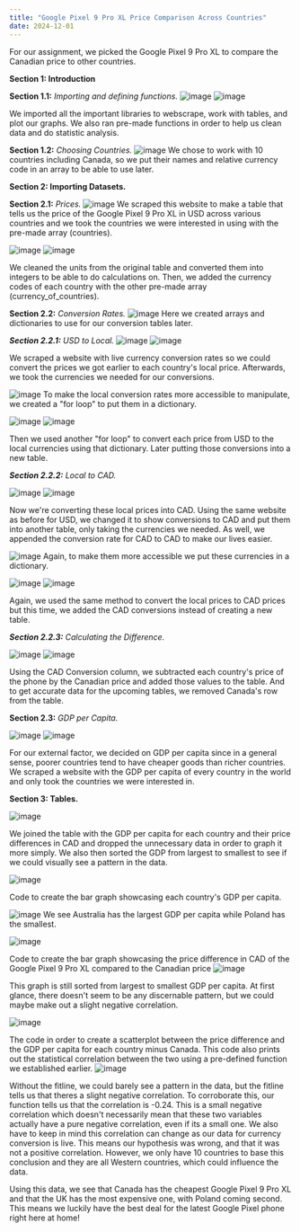 ```yaml
---
title: "Google Pixel 9 Pro XL Price Comparison Across Countries"
date: 2024-12-01
---
```

For our assignment, we picked the Google Pixel 9 Pro XL to compare the Canadian price to other countries.

**Section 1: Introduction**

**Section 1.1:** *Importing and defining functions.*
![image](https://github.com/user-attachments/assets/f173c6a8-78cc-432d-bb18-8e48c0caabe1)
![image](https://github.com/user-attachments/assets/fd5ab668-ab29-4185-9c9d-bba87e18f3e5)

We imported all the important libraries to webscrape, work with tables, and plot our graphs.  We also ran pre-made functions in order to help us clean data and do statistic analysis.

**Section 1.2:** *Choosing Countries.*
![image](https://github.com/user-attachments/assets/c417f8f9-a7f5-43e6-9d4b-3a4c0b703036)
We chose to work with 10 countries including Canada, so we put their names and relative currency code in an array to be able to use later.

**Section 2: Importing Datasets.**

**Section 2.1:** *Prices.*
![image](https://github.com/user-attachments/assets/8fea2f86-fe68-4943-b461-521f4910eedc)
We scraped this website to make a table that tells us the price of the Google Pixel 9 Pro XL in USD across various countries and we took the countries we were interested in using with the pre-made array (countries).

![image](https://github.com/user-attachments/assets/1884a3f8-88d4-40bf-8215-e1ff89cde2b2)
![image](https://github.com/user-attachments/assets/540ef966-47f0-4825-91b0-8cbb6d8e1569)

We cleaned the units from the original table and converted them into integers to be able to do calculations on.  Then, we added the currency codes of each country with the other pre-made array (currency_of_countries).

**Section 2.2:** *Conversion Rates.*
![image](https://github.com/user-attachments/assets/e0953bd0-d400-41aa-85c9-c251061e4d52)
Here we created arrays and dictionaries to use for our conversion tables later.

***Section 2.2.1:*** *USD to Local.*
![image](https://github.com/user-attachments/assets/974eaef3-6a53-48cc-8259-958e4e1cbdf7)
![image](https://github.com/user-attachments/assets/62d2b3d5-dbeb-4e3b-b38f-703bd2dfd121)

We scraped a website with live currency conversion rates so we could convert the prices we got earlier to each country's local price. Afterwards, we took the currencies we needed for our conversions.

![image](https://github.com/user-attachments/assets/ab6efcd5-a9ba-47d8-96bf-d21ab2706029)
To make the local conversion rates more accessible to manipulate, we created a "for loop" to put them in a dictionary.

![image](https://github.com/user-attachments/assets/1f8ca202-f7ac-4811-b95d-0840a7d5afd2)
![image](https://github.com/user-attachments/assets/a8b649c3-9bf3-4a4b-b619-d9461209bb24)

Then we used another "for loop" to convert each price from USD to the local currencies using that dictionary. Later putting those conversions into a new table.

***Section 2.2.2:*** *Local to CAD.*

![image](https://github.com/user-attachments/assets/46a64181-06af-4270-a6a5-4bb13a57be7e)
![image](https://github.com/user-attachments/assets/7f070730-321f-445d-ab86-e0c82ac78c20)

Now we're converting these local prices into CAD. Using the same website as before for USD, we changed it to show conversions to CAD and put them into another table, only taking the currencies we needed. As well, we appended the conversion rate for CAD to CAD to make our lives easier.

![image](https://github.com/user-attachments/assets/44d5568f-f82d-48d0-a132-378d773bcf32)
Again, to make them more accessible we put these currencies in a dictionary.

![image](https://github.com/user-attachments/assets/c66452a1-aa05-454f-9dbf-576e4f906524)
![image](https://github.com/user-attachments/assets/30356d2b-1e4a-42a0-9aad-50d4d42b98f0)

Again, we used the same method to convert the local prices to CAD prices but this time, we added the CAD conversions instead of creating a new table.

***Section 2.2.3:*** *Calculating the Difference.*

![image](https://github.com/user-attachments/assets/196429f0-cae6-4a0f-8472-b2019a0c906b)
![image](https://github.com/user-attachments/assets/3317700d-3655-4f34-8abc-fc599f9d45ae)

Using the CAD Conversion column, we subtracted each country's price of the phone by the Canadian price and added those values to the table. And to get accurate data for the upcoming tables, we removed Canada's row from the table.

**Section 2.3:** *GDP per Capita.*

![image](https://github.com/user-attachments/assets/1c87fe97-e189-4bf0-b51a-8f263bf1b097)
![image](https://github.com/user-attachments/assets/f0ceee5a-7646-48e6-b3b2-4d460f7d97e3)

For our external factor, we decided on GDP per capita since in a general sense, poorer countries tend to have cheaper goods than richer countries.  We scraped a website with the GDP per capita of every country in the world and only took the countries we were interested in.

**Section 3: Tables.**

![image](https://github.com/user-attachments/assets/f7c151e0-2550-42c5-b39f-a0785542d9d5)

We joined the table with the GDP per capita for each country and their price differences in CAD and dropped the unnecessary data in order to graph it more simply.  We also then sorted the GDP from largest to smallest to see if we could visually see a pattern in the data.

![image](https://github.com/user-attachments/assets/c4402182-324e-479b-b447-42f9115bf99a)

Code to create the bar graph showcasing each country's GDP per capita.

![image](https://github.com/user-attachments/assets/5ebca870-37ee-4e45-9f5f-d94e519ff603)
We see Australia has the largest GDP per capita while Poland has the smallest.

![image](https://github.com/user-attachments/assets/efaab24f-0c94-4124-b726-8e122d30facb)

Code to create the bar graph showcasing the price difference in CAD of the Google Pixel 9 Pro XL compared to the Canadian price
![image](https://github.com/user-attachments/assets/782ebc37-7fba-4417-b074-e545895eadf3)

This graph is still sorted from largest to smallest GDP per capita.  At first glance, there doesn't seem to be any discernable pattern, but we could maybe make out a slight negative correlation.

![image](https://github.com/user-attachments/assets/12cb4d66-ef26-4ac9-aa24-3f4bb2b44616)

The code in order to create a scatterplot between the price difference and the GDP per capita for each country minus Canada.  This code also prints out the statistical correlation between the two using a pre-defined function we established earlier.
![image](https://github.com/user-attachments/assets/8b8cd406-4e68-4091-ab74-574baea3d711)

Without the fitline, we could barely see a pattern in the data, but the fitline tells us that theres a slight negative correlation.  To corroborate this, our function tells us that the correlation is -0.24.  This is a small negative correlation which doesn't necessarily mean that these two variables actually have a pure negative correlation, even if its a small one.  We also have to keep in mind this correlation can change as our data for currency conversion is live.  This means our hypothesis was wrong, and that it was not a positive correlation.  However, we only have 10 countries to base this conclusion and they are all Western countries, which could influence the data.

Using this data, we see that Canada has the cheapest Google Pixel 9 Pro XL and that the UK has the most expensive one, with Poland coming second.  This means we luckily have the best deal for the latest Google Pixel phone right here at home!
